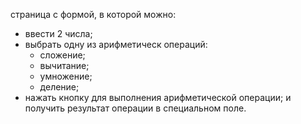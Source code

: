 страница с формой, в которой можно:
- ввести 2 числа;
- выбрать одну из арифметическ операций:
    - сложение;
    - вычитание;
    - умножение;
    - деление;
- нажать кнопку для выполнения арифметической операции;
и получить результат операции в специальном поле.